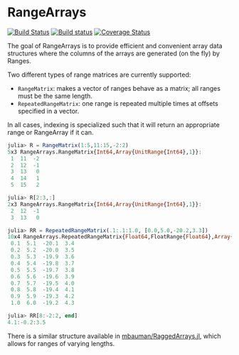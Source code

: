 # RangeArrays

[![Build Status](https://travis-ci.org/JuliaArrays/RangeArrays.jl.svg?branch=master)](https://travis-ci.org/JuliaArrays/RangeArrays.jl) [![Build status](https://ci.appveyor.com/api/projects/status/nhlhndm60n7p77m3?svg=true)](https://ci.appveyor.com/project/mbauman/rangearrays-jl) [![Coverage Status](https://coveralls.io/repos/JuliaArrays/RangeArrays.jl/badge.svg?branch=master&service=github)](https://coveralls.io/github/JuliaArrays/RangeArrays.jl?branch=master)

The goal of RangeArrays is to provide efficient and convenient array data
structures where the columns of the arrays are generated (on the fly) by Ranges.

Two different types of range matrices are currently supported:
* `RangeMatrix`: makes a vector of ranges behave as a matrix; all ranges must be the same length.
* `RepeatedRangeMatrix`: one range is repeated multiple times at offsets specified in a vector.

In all cases, indexing is specialized such that it will return an appropriate range or RangeArray if it can.

```jl
julia> R = RangeMatrix(1:5,11:15,-2:2)
5x3 RangeArrays.RangeMatrix{Int64,Array{UnitRange{Int64},1}}:
 1  11  -2
 2  12  -1
 3  13   0
 4  14   1
 5  15   2

julia> R[2:3,:]
2x3 RangeArrays.RangeMatrix{Int64,Array{UnitRange{Int64},1}}:
 2  12  -1
 3  13   0

julia> RR = RepeatedRangeMatrix(.1:.1:1.0, [0.0,5.0,-20.2,3.3])
10x4 RangeArrays.RepeatedRangeMatrix{Float64,FloatRange{Float64},Array{Float64,1}}:
 0.1  5.1  -20.1  3.4
 0.2  5.2  -20.0  3.5
 0.3  5.3  -19.9  3.6
 0.4  5.4  -19.8  3.7
 0.5  5.5  -19.7  3.8
 0.6  5.6  -19.6  3.9
 0.7  5.7  -19.5  4.0
 0.8  5.8  -19.4  4.1
 0.9  5.9  -19.3  4.2
 1.0  6.0  -19.2  4.3

julia> RR[8:-2:2, end]
4.1:-0.2:3.5
```

There is a similar structure available in
[mbauman/RaggedArrays.jl](http://github.com/mbauman/RaggedArrays.jl), which allows for
ranges of varying lengths.
